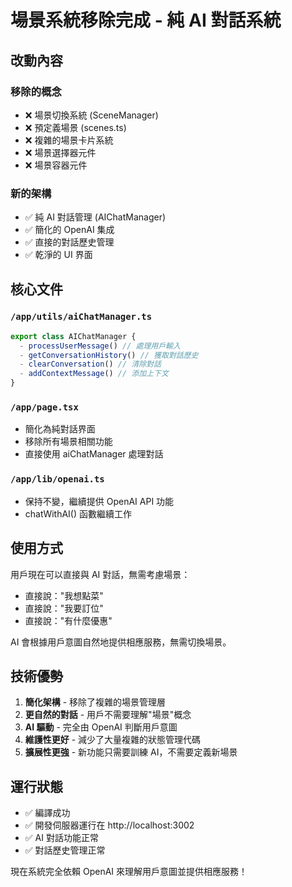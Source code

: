 # 場景系統移除完成 - 純 AI 對話系統

## 改動內容

### 移除的概念
- ❌ 場景切換系統 (SceneManager)
- ❌ 預定義場景 (scenes.ts)
- ❌ 複雜的場景卡片系統
- ❌ 場景選擇器元件
- ❌ 場景容器元件

### 新的架構
- ✅ 純 AI 對話管理 (AIChatManager)
- ✅ 簡化的 OpenAI 集成
- ✅ 直接的對話歷史管理
- ✅ 乾淨的 UI 界面

## 核心文件

### `/app/utils/aiChatManager.ts`
```typescript
export class AIChatManager {
  - processUserMessage() // 處理用戶輸入
  - getConversationHistory() // 獲取對話歷史
  - clearConversation() // 清除對話
  - addContextMessage() // 添加上下文
}
```

### `/app/page.tsx`
- 簡化為純對話界面
- 移除所有場景相關功能
- 直接使用 aiChatManager 處理對話

### `/app/lib/openai.ts`
- 保持不變，繼續提供 OpenAI API 功能
- chatWithAI() 函數繼續工作

## 使用方式

用戶現在可以直接與 AI 對話，無需考慮場景：
- 直接說："我想點菜"
- 直接說："我要訂位"  
- 直接說："有什麼優惠"

AI 會根據用戶意圖自然地提供相應服務，無需切換場景。

## 技術優勢

1. **簡化架構** - 移除了複雜的場景管理層
2. **更自然的對話** - 用戶不需要理解"場景"概念
3. **AI 驅動** - 完全由 OpenAI 判斷用戶意圖
4. **維護性更好** - 減少了大量複雜的狀態管理代碼
5. **擴展性更強** - 新功能只需要訓練 AI，不需要定義新場景

## 運行狀態

- ✅ 編譯成功
- ✅ 開發伺服器運行在 http://localhost:3002
- ✅ AI 對話功能正常
- ✅ 對話歷史管理正常

現在系統完全依賴 OpenAI 來理解用戶意圖並提供相應服務！
